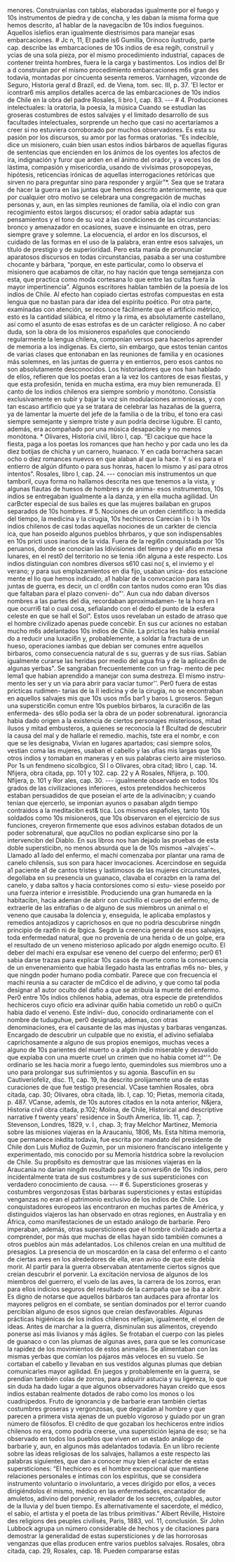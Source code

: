 menores. Construianlas con tablas, elaboradas igualmente por el fuego y 10s instrumentos de piedra y de concha, y les daban la misma forma que hemos descrito, a1 hablar de la navegacibn de 10s indios fueguinos. Aquellos islefios eran igualmente diestrisimos para manejar esas embarcaciones. # Jc n, 11, El padre is6 Gumilla, Orinoco ilustrudo, parte cap. describe las embarcaciones de 10s indios de esa regih, construil y ycias de una sola pieza, por el mismo procedimiento industrial, capaces de contener treinta hombres, fuera le la carga y bastimentos. Los indios del Br a d construian por el mismo procedimiento embarcaciones m6s gran des todavia, montadas por cincuenta sesenta remeros. Varnhagen, vizconde de Seguro, Historia geral d Brazil, ed. de Viena, tom. sec. III, p. 37. 'El lector er icontrar6 mis amplios detalles acerca de las embarcaciones de 10s indios de Chile en la obra del padre Rosales, li bro I, cap. 83. --- # 4. Producciones intelectuales: la oratoria, la poesía, la música Cuando se estudian las groseras costumbres de estos salvajes y el limitado desarrollo de sus facultades intelectuales, sorprende un hecho que casi no acertaríamos a creer si no estuviera corroborado por muchos observadores. Es esta su pasión por los discursos, su amor por las formas oratorias. “Es indecible, dice un misionero, cuán bien usan estos indios bárbaros de aquellas figuras de sentencias que encienden en los ánimos de los oyentes los afectos de ira, indignación y furor que arden en el ánimo del orador, y a veces los de lástima, compasión y misericordia, usando de vivísimas prosopopeyas, hipótesis, reticencias irónicas de aquellas interrogaciones retóricas que sirven no para preguntar sino para responder y argüir”*. Sea que se tratara de hacer la guerra en las juntas que hemos descrito anteriormente, sea que por cualquier otro motivo se celebrara una congregación de muchas personas y, aun, en las simples reuniones de familia, oía el indio con gran recogimiento estos largos discursos; el orador sabía adaptar sus pensamientos y el tono de su voz a las condiciones de las circunstancias: bronco y amenazador en ocasiones, suave e insinuante en otras, pero siempre grave y solemne. La elocuencia, el ardor en los discursos, el cuidado de las formas en el uso de la palabra, eran entre esos salvajes, un título de prestigio y de superioridad. Pero esta manía de pronunciar aparatosos discursos en todas circunstancias, pasaba a ser una costumbre chocante y bárbara, “porque, en este particular, como lo observa el misionero que acabamos de citar, no hay nación que tenga semejanza con esta, que practica como moda cortesana lo que entre las cultas fuera la mayor impertinencia”. Algunos escritores hablan también de la poesía de los indios de Chile. Al efecto han copiado ciertas estrofas compuestas en esta lengua que no bastan para dar idea del espíritu poético. Por otra parte, examinadas con atención, se reconoce fácilmente que el artificio métrico, esto es la cantidad silábica, el ritmo y la rima, es absolutamente castellano, así como el asunto de esas estrofas es de un carácter religioso. A no caber duda, son la obra de los misioneros españoles que conociendo regularmente la lengua chilena, componían versos para hacerlos aprender de memoria a los indígenas. Es cierto, sin embargo, que estos tenían cantos de varias clases que entonaban en las reuniones de familia y en ocasiones más solemnes, en las juntas de guerra y en entierros, pero esos cantos no son absolutamente desconocidos. Los historiadores que nos han hablado de ellos, refieren que los poetas eran a la vez los cantores de esas fiestas, y que esta profesión, tenida en mucha estima, era muy bien remunerada. El canto de los indios chilenos era siempre sombrío y monótono. Consistía exclusivamente en subir y bajar la voz sin modulaciones armoniosas, y con tan escaso artificio que ya se tratara de celebrar las hazañas de la guerra, ya de lamentar la muerte del jefe de la familia o de la tribu, el tono era casi siempre semejante y siempre triste y aun podría decirse lúgubre. El canto, además, era acompañado por una música desapacible y no menos monótona. * Olivares, Historia civil, libro I, cap. “El cacique que hace la fiesta, paga a los poetas los romances que han hecho y por cada uno les da diez botijas de chicha y un carnero, huanaco. Y en cada borrachera sacan ocho o diez romances nuevos en que alaban al que la hace. Y si es para el entierro de algún difunto o para sus honras, hacen lo mismo y así para otros intentos”. Rosales, libro I, cap. 24. --- conocian mis instrumentos un que tamboril, cuya forma no hallamos descrita nes que tenemos a la vista, y algunas flautas de huesos de hombres y de anima- esos instrumentos, 10s indios se entregaban igualmente a la danza, y en ella mucha agilidad. Un carBcter especial de sus bailes es que las mujeres bailaban en grupos separados de 10s hombres. # 5. Nociones de un orden cientifico: la medida del tiempo, la medicina y la cirugia, 10s hechiceros Carecian i b i h 10s indios chilenos de casi todas aquellas nociones de un carkter de ciencia ica, que han poseido algunos pueblos bhrbaros, y que son indispensables en 10s pricti usos inarios de la vida. Fuera de la regi6n conquistada por 10s peruanos, donde se conocian las Idivisiones del tiempo y del afio en mesa lunares, en el rest0 del territorio no se tenia :i6n alguna a este respecto. Los indios distinguian con nombres diversos s610 casi no( s, el inviemo y el verano; y para sus emplazamientos en dia fijo, usaban unica- dos estacione mente el lio que hemos indicado, a1 hablar de la convocacion para las juntas de guerra, es decir, un cl ord6n con tantos nudos como eran 10s dias que faltaban para el plazo conveni- do"'. Aun cua ndo daban diversos nombres a las partes del dia, recordaban aproximadamen- te la hora en I que ocurri6 tal o cual cosa, sefialando con el dedo el punto de la esfera celeste en que se hall el Sol". Estos usos revelaban un estado de atraso que el hombre civilizado apenas puede concebir. En sus cur aciones no estaban mucho m6s adelantados 10s indios de Chile. La prictica les habia enseiial do a reducir una luxaci6n y, probablemente, a soldar la fractura de un hueso, operaciones iambas que debian ser comunes entre aquellos birbaros, como consecuencia natural de s su, guerras y de sus riias. Sabian igualmente curarse las heridas por medio del agua fria y de la aplicaci6n de algunas yerbas". Se sangraban frecuentemente con un frag- mento de pec lema1 que habian aprendido a manejar con suma destreza. El mismo instru- mento les ser y un via para abrir para vaciar tumor''. Per0 fuera de estas pricticas rudimen- tarias de la II iedicina y de la cirugia, no se encontraban en aquellos salvajes mis que 10s usos m5s bar1 y baros L groseros. Segun una superstici6n comun entre 10s pueblos birbaros, la curaci6n de las enfermeda- des s6lo podia ser la obra de un poder sobrenatural. ignorancia habia dado origen a la existencia de ciertos personajes misteriosos, mitad ilusos y mitad embusteros, a quienes se reconocia la f Bcultad de descubrir la causa del mal y de hallarle el remedio. machis, tste era el nombr, e con que se les designaba, Vivian en lugares apartados; casi siempre solos, vestian coma las mujeres, usaban el cabello y las ufias mis largas que 10s otros indios y tomaban en maneras y en sus palabras cierto aire misterioso. Por 1s un fendmeno sicolbgico, SI l o Olivares, obra citad; libro I, cap. 14. Nfijera, obra citada, pp. 101 y 102. cap. 22 y A Rosales, Nfijera, p. 100. Nfijera, p. 101 y Ror ales, cap. 30. --- igualmente observado en todos 10s grados de las civilizaciones inferiores, estos pretendidos hechiceros estaban persuadidos de que poseian el arte de la adivinacibn; y cuando tenian que ejercerlo, se imponian ayunos o pasaban algdn tiempo contraidos a la meditacibn est&#x26; tica. Los mismos espafioles, tanto 10s soldados como 10s misioneros, que 10s observaron en el ejercicio de sus funciones, creyeron firmemente que esos adivinos estaban dotados de un poder sobrenatural, que aquCllos no podian explicarse sino por la intervencibn del Diablo. En sus libros nos han dejado las pruebas de esta doble supersticibn, no menos absurda que la de 10s mismos ~alvajes'~. Llamado a1 lado del enfermo, el machi comenzaba por plantar una rama de canelo chilensis, sus son para hacer invocaciones. Acercindose en seguida a1 paciente a1 de cantos tristes y lastimosos de las mujeres circunstantes, degollaba en su presencia un guanaco, clavaba el corazbn en la rama del canelo, y daba saltos y hacia contorsiones como si estu- viese poseido por una fuerza interior e irresistible. Produciendo una gran humareda en la habitacibn, hacia ademan de abrir con cuchillo el cuerpo del enfermo, de extraerle de las entrafias o de alguno de sus miembros un animal o el veneno que causaba la dolencia y, enseguida, le aplicaba emplastos y remedios antojadizos y caprichosos en que no podria descubrirse ningdn principio de raz6n ni de lbgica. Segdn la creencia general de esos salvajes, toda enfermedad natural, que no provenia de una herida o de un golpe, era el resultado de un veneno misterioso aplicado por algdn enemigo oculto. El deber del machi era expulsar ese veneno del cuerpo del enfermo; per0 61 sabia darse trazas para explicar 10s casos de muerte como la consecuencia de un envenenamiento que habia llegado hasta las entrafias m6s no- bles, y que ningdn poder humano podia combatir. Parece que con frecuencia el machi reunia a su caracter de mCdico el de adivino, y que como tal podia designar a1 autor oculto del dafio a que se atribuia la muerte del enfermo. Per0 entre 10s indios chilenos habia, ademas, otra especie de pretendidos hechiceros cuyo oficio era adivinar qui6n habia cometido un rob0 o quiCn habia dado el veneno. Este indivi- duo, conocido ordinariamente con el nombre de tuduguhue, per0 designado, ademas, con otras denominaciones, era el causante de las mas injustas y barbaras venganzas. Encargado de descubrir un culpable que no existia, el adivino sefialaba caprichosamente a alguno de sus propios enemigos, muchas veces a alguno de 10s parientes del muerto o a algdn indio miserable y desvalido que expiaba con una muerte cruel un crimen que no habia comet id^'^. De ordinario se les hacia morir a fuego lento, quemindoles sus miembros uno a uno para prolongar sus sufrimientos y su agonia. Bascufiin en su Cautiveriofeliz, disc. 11, cap. 19, ha descrito prolijamente una de estas curaciones de que fue testigo presencial. VCase tamhien Rosales, obra citada, cap. 30; Olivares, obra citada, lib. I, cap. 10; Pietas, memoria citada, p. 487. VCanse, ademls, de 10s autores citados en la nota anterior, N&#x26;jera, Historia civil obra citada, p.102; Molina, de Chile, Historical and descriptive narrative f twenty years' residence in South America, lib. 11, cap. 7; Stevenson, Londres, 1829, v. I , chap. 3; fray Melchor Martinez, Memoria sobre las misiones viajeras en la Araucaniu, 1806, Ms. Esta hltima memoria, que permanece inkdita todavia, fue escrita por mandato del presidente de Chile don Luis Mufioz de Guzmin, por un misionero franciscano inteligente y experimentado, mis conocido por su Memoria histdrica sobre la revolucion de Chile. Su prop6sito es demostrar que las misiones viajeras en la Araucania no darian ningdn resultado para la conversi6n de 10s indios, pero incidentalmente trata de sus costumbres y de sus supersticiones con verdadero conocimiento de causa. --- # 6. Supersticiones groseras y costumbres vergonzosas Estas bárbaras supersticiones y estas estúpidas venganzas no eran el patrimonio exclusivo de los indios de Chile. Los conquistadores europeos las encontraron en muchas partes de América, y distinguidos viajeros las han observado en otras regiones, en Australia y en África, como manifestaciones de un estado análogo de barbarie. Pero imperaban, además, otras supersticiones que el hombre civilizado acierta a comprender, por más que muchas de ellas hayan sido también comunes a otros pueblos aún más adelantados. Los chilenos creían en una multitud de presagios. La presencia de un moscardón en la casa del enfermo o el canto de ciertas aves en los alrededores de ella, eran aviso de que este debía morir. Al partir para la guerra observaban atentamente ciertos signos que creían descubrir el porvenir. La excitación nerviosa de algunos de los miembros del guerrero, el vuelo de las aves, la carrera de los zorros, eran para ellos indicios seguros del resultado de la campaña que se iba a abrir. Es digno de notarse que aquellos bárbaros tan audaces para afrontar los mayores peligros en el combate, se sentían dominados por el terror cuando percibían alguno de esos signos que creían desfavorables. Algunas prácticas higiénicas de los indios chilenos reflejan, igualmente, el orden de ideas. Antes de marchar a la guerra, disminuían sus alimentos, creyendo ponerse así más livianos y más ágiles. Se frotaban el cuerpo con las pieles de guanaco o con las plumas de algunas aves, para que se les comunicase la rapidez de los movimientos de estos animales. Se alimentaban con las mismas yerbas que comían los pájaros más veloces en su vuelo. Se cortaban el cabello y llevaban en sus vestidos algunas plumas que debían comunicarles mayor agilidad. En juegos y probablemente en la guerra, se prendían también colas de zorros, para adquirir astucia y su ligereza, lo que sin duda ha dado lugar a que algunos observadores hayan creído que esos indios estaban realmente dotados de rabo como los monos o los cuadrúpedos. Fruto de ignorancia y de barbarie eran también ciertas costumbres groseras y vergonzosas, que degradan al hombre y que parecen a primera vista ajenas de un pueblo vigoroso y guiado por un gran número de filósofos. El crédito de que gozaban los hechiceros entre indios chilenos no era, como podría creerse, una superstición lejana de eso; se ha observado en todos los pueblos que viven en un estado análogo de barbarie y, aun, en algunos más adelantados todavía. En un libro reciente sobre las ideas religiosas de los salvajes, hallamos a este respecto las palabras siguientes, que dan a conocer muy bien el carácter de estas supersticiones: “El hechicero es el hombre excepcional que mantiene relaciones personales e íntimas con los espíritus, que se considera instrumento voluntario o involuntario, a veces dirigido por ellos, a veces dirigiéndolos él mismo, médico en las enfermedades, encantador de amuletos, adivino del porvenir, revelador de los secretos, culpables, autor de la lluvia y del buen tiempo. Es alternativamente el sacerdote, el médico, el sabio, el artista y el poeta de las tribus primitivas.” Albert Réville, Histoire des religions des peuples civilisés, Paris, 1883, vol. 11, conclusión. Sir John Lubbock agrupa un número considerable de hechos y de citaciones para demostrar la generalidad de estas supersticiones y de las horrorosas venganzas que ellas producen entre varios pueblos salvajes. Rosales, obra citada, cap. 29, Rosales, cap. 18. Pueden compararse estas